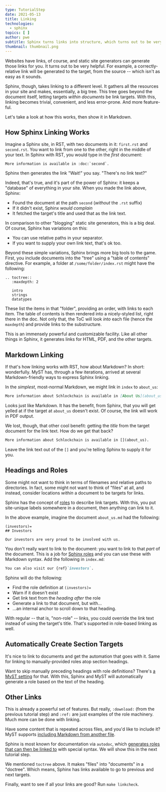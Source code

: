 ```yaml
---
type: TutorialStep
date: 2021-05-13
title: Linking
technologies:
  - sphinx
topics: [ ]
author: pwe
subtitle: Sphinx turns links into structure, which turns out to be very valuable.
thumbnail: thumbnail.png
---
```


Websites have links, of course, and static site generators can generate those links for you. It turns out to be very helpful. For example, a correctly-relative link will be generated to the target, from the source -- which isn't as easy as it sounds.

Sphinx, though, takes linking to a different level. It gathers all the resources in your site and makes, essentially, a big tree. This tree goes beyond the document itself, letting targets *within documents* be link targets. With this, linking becomes trivial, convenient, and less error-prone. And more feature-ful.

Let's take a look at how this works, then show it in Markdown.

## How Sphinx Linking Works

Imagine a Sphinx site, in RST, with two documents in it: `first.rst` and `second.rst`. You want to link from one to the other, right in the middle of your text. In Sphinx with RST, you would type in the *first* document:

```
More information is available in :doc:`second`.
```

Sphinx then generates the link "Wait!" you say. "There's no link text?"

Indeed, that's true, and it's part of the power of Sphinx: it keeps a "database" of everything in your site. When you made the link above, Sphinx:

- Found the document at the path `second` (*without* the `.rst` suffix)
- If it didn't exist, Sphinx *would complain*
- It fetched the target's title and used that as the link text.

In comparison to other "blogging" static site generators, this is a big deal. Of course, Sphinx has variations on this:

- You can use relative paths in your separator.
- If you want to supply your own link text, that's ok too.

Beyond these simple variations, Sphinx brings more big tools to the game. First, you include documents into the "tree" using a "table of contents" directive. For example, a folder at `/some/folder/index.rst` might have the following:

```
.. toctree::
   :maxdepth: 2

   intro
   strings
   datatypes
```

These list the items in that "folder", providing an order, with links to each item. The table of contents is then rendered into a nicely-styled list, right there in the doc. Not only that, the ToC will look *into* each file (hence the `maxdepth`) and provide links to the substructure.

This is an immensely powerful and customizable facility. Like all other things in Sphinx, it generates links for HTML, PDF, and the other targets.

## Markdown Linking

If that's how linking works with RST, how about Markdown? In short: wonderfully. MyST has, through a few iterations, arrived at several Markdown-friendly ways to express Sphinx linking.

In the *simplest*, most-normal Markdown, we might link in `index` to `about_us`:

```markdown
More information about Schlockchain is available in [About Us](about_us).
```

Looks just like Markdown. It has the benefit, from Sphinx, that you will get yelled at if the target at `about_us` doesn't exist. Of course, the link will work in PDF output.

We lost, though, that other cool benefit: getting the *title* from the target document for the link text. How do we get that back?

```markdown
More information about Schlockchain is available in [](about_us).
```

Leave the link text out of the `[]` and you're telling Sphinx to supply it for you.

## Headings and Roles

Some might not want to think in terms of filenames and relative paths to directories. In fact, some might not want to think of "files" at all, and instead, consider locations *within* a document to be targets for links.

Sphinx has the concept of [roles](https://www.sphinx-doc.org/en/master/usage/restructuredtext/roles.html) to describe link targets. With this, you put site-unique labels somewhere in a document, then anything can link to it.

In the above example, imagine the document `about_us.md` had the following:

```
(investors)=
## Investors

Our investors are very proud to be involved with us.
```

You don't really want to link to the document: you want to link to that *part* of the document. This is a job for [Sphinx roles](https://www.sphinx-doc.org/en/master/usage/restructuredtext/roles.html#cross-referencing-syntax) and you can use these with Markdown syntax. Add the following in `index.md`:

```markdown
You can also visit our {ref}`investors`.
```

Sphinx will do the following:

- Find the role definition at `(investors)=`
- Warn if it doesn't exist
- Get link text from the *heading after* the role
- Generate a link to that document, but with...
- ...an internal anchor to scroll down to that heading.

With regular -- that is, "non-role" -- links, you could override the link text instead of using the target's title. That's supported in role-based linking as well.

## Automatically Create Section Targets

It's nice to link to documents and get the automation that goes with it. Same for linking to manually-provided roles atop section headings.

Want to skip manually preceding headings with role definitions? There's [a MyST setting](https://myst-parser.readthedocs.io/en/latest/using/syntax-optional.html#syntax-header-anchors) for that. With this, Sphinx and MyST will automatically generate a role based on the text of the heading.

## Other Links

This is already a powerful set of features. But really, `:download:` (from the previous tutorial step) and `:ref:` are just examples of the role machinery. Much more can be done with linking.

Have some content that is repeated across files, and you'd like to include it? MyST supports [including Markdown from another file](https://myst-parser.readthedocs.io/en/latest/using/howto.html#include-rst-files-into-a-markdown-file).

Sphinx is most known for documentation via `autodoc`, which [generates roles that can then be linked to](https://www.sphinx-doc.org/en/master/usage/quickstart.html#autodoc) with special syntax. We will show this in the next tutorial step.

We mentioned `toctree` above. It makes "files" into "documents" in a "doctree". Which means, Sphinx has links available to go to previous and next targets.

Finally, want to see if all your links are good? Run `make linkcheck`.

